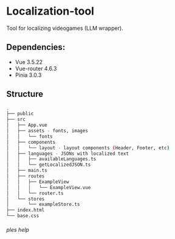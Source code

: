 # Localization-tool

Tool for localizing videogames (LLM wrapper).

## Dependencies:

- Vue 3.5.22
- Vue-router 4.6.3
- Pinia 3.0.3

## Structure
```bash
.
├── public
├── src
│   ├── App.vue
│   ├── assets - fonts, images
│   │   └── fonts
│   ├── components
│   │   └── layout - layout components (Header, Footer, etc)
│   ├── languages - JSONs with localized text
│   │   ├── availableLanguages.ts
│   │   └── getLocalizedJSON.ts
│   ├── main.ts
│   ├── routes
│   │   ├── ExampleView
│   │   │   └── ExampleView.vue
│   │   └── router.ts
│   └── stores
│       └── exampleStore.ts
├── index.html
└── base.css
```

###### ples help